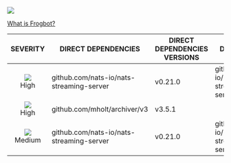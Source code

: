 [![](https://raw.githubusercontent.com/jfrog/frogbot/master/resources/vulnerabilitiesBanner.png)](https://github.com/jfrog/frogbot#readme)

[What is Frogbot?](https://github.com/jfrog/frogbot#readme)

| SEVERITY | DIRECT DEPENDENCIES | DIRECT DEPENDENCIES VERSIONS | IMPACTED DEPENDENCY NAME | IMPACTED DEPENDENCY VERSION | FIXED VERSIONS | CVE
:--: | -- | -- | -- | -- | :--: | --
| ![](https://raw.githubusercontent.com/jfrog/frogbot/master/resources/highSeverity.png)<br>    High | github.com/nats-io/nats-streaming-server | v0.21.0 | github.com/nats-io/nats-streaming-server | v0.21.0 | [0.24.1] | CVE-2022-24450 
| ![](https://raw.githubusercontent.com/jfrog/frogbot/master/resources/highSeverity.png)<br>    High | github.com/mholt/archiver/v3 | v3.5.1 |  | github.com/mholt/archiver/v3 | v3.5.1 |  
| ![](https://raw.githubusercontent.com/jfrog/frogbot/master/resources/mediumSeverity.png)<br>  Medium | github.com/nats-io/nats-streaming-server | v0.21.0 | github.com/nats-io/nats-streaming-server | v0.21.0 | [0.24.3] |  CVE-2022-26652 